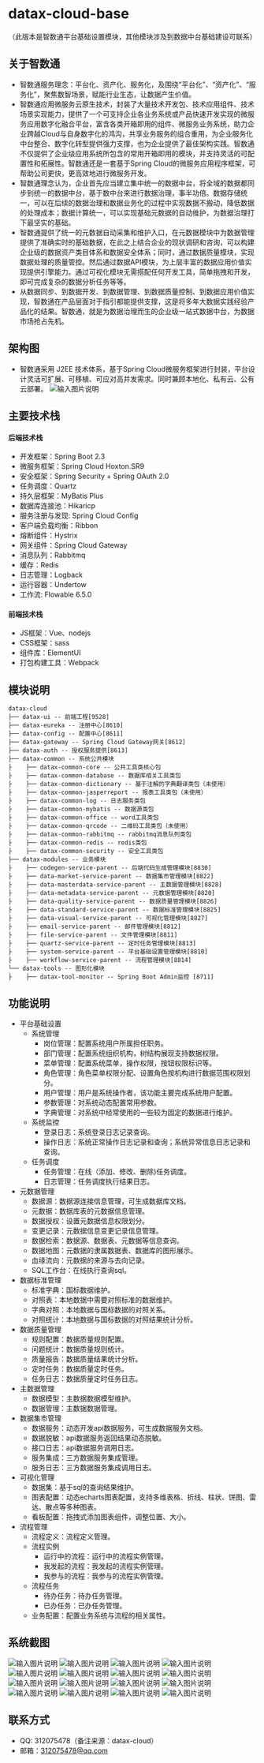 # datax-cloud-base
（此版本是智数通平台基础设置模块，其他模块涉及到数据中台基础建设可联系）
## 关于智数通
- 智数通服务理念：平台化、资产化、服务化，及围绕“平台化”、“资产化”、“服务化”，聚焦数智场景，赋能行业生态，让数据产生价值。<br>
- 智数通应用微服务云原生技术，封装了大量技术开发包、技术应用组件、技术场景实现能力，提供了一个可支持企业各业务系统或产品快速开发实现的微服务应用数字化融合平台，富含各类开箱即用的组件、微服务业务系统，助力企业跨越Cloud与自身数字化的鸿沟，共享业务服务的组合重用，为企业服务化中台整合、数字化转型提供强力支撑，也为企业提供了最佳架构实践。智数通不仅提供了企业级应用系统所包含的常用开箱即用的模块，并支持灵活的可配置性和拓展性。智数通还是一套基于Spring Cloud的微服务应用程序框架，可帮助公司更快，更高效地进行微服务开发。<br>
- 智数通理念认为，企业首先应当建立集中统一的数据中台，将全域的数据都同步到统一的数据中台，基于数中台来进行数据治理，事半功倍。数据存储统一，可以在后续的数据治理和数据业务化的过程中实现数据不搬动，降低数据的处理成本；数据计算统一，可以实现基础元数据的自动维护，为数据治理打下最坚实的基础。<br>
- 智数通提供了统一的元数据自动采集和维护入口，在元数据模块中为数据管理提供了准确实时的基础数据，在此之上结合企业的现状调研和咨询，可以构建企业级的数据资产类目体系和数据安全体系；同时，通过数据质量模块，实现数据处理的质量管控。然后通过数据API模块，为上层丰富的数据应用价值实现提供引擎能力。通过可视化模块无需搭配任何开发工具，简单拖拽和开发，即可完成复杂的数据分析任务等等。<br>
- 从数据同步、到数据开发、到数据管理、到数据质量控制、到数据应用价值实现，智数通在产品层面对于指引都能提供支撑，这是将多年大数据实践经验产品化的结果。智数通，就是为数据治理而生的企业级一站式数据中台，为数据市场抢占先机。
## 架构图
- 智数通采用 J2EE 技术体系，基于Spring Cloud微服务框架进行封装，平台设计灵活可扩展、可移植、可应对高并发需求。同时兼顾本地化、私有云、公有云部署。
![输入图片说明](https://images.gitee.com/uploads/images/2020/1203/165417_f69306f2_772907.png "Group%2078.png")
## 主要技术栈
#### 后端技术栈
- 开发框架：Spring Boot 2.3
- 微服务框架：Spring Cloud Hoxton.SR9
- 安全框架：Spring Security + Spring OAuth 2.0
- 任务调度：Quartz 
- 持久层框架：MyBatis Plus
- 数据库连接池：Hikaricp
- 服务注册与发现: Spring Cloud Config
- 客户端负载均衡：Ribbon
- 熔断组件：Hystrix
- 网关组件：Spring Cloud Gateway
- 消息队列：Rabbitmq
- 缓存：Redis
- 日志管理：Logback
- 运行容器：Undertow
- 工作流: Flowable 6.5.0
#### 前端技术栈
- JS框架：Vue、nodejs
- CSS框架：sass
- 组件库：ElementUI
- 打包构建工具：Webpack
## 模块说明
```
datax-cloud
├── datax-ui -- 前端工程[9528]
├── datax-eureka -- 注册中心[8610]
├── datax-config -- 配置中心[8611]
├── datax-gateway -- Spring Cloud Gateway网关[8612]
├── datax-auth -- 授权服务提供[8613]
├── datax-common -- 系统公共模块
├    ├── datax-common-core -- 公共工具类核心包
├    ├── datax-common-database -- 数据库相关工具类包
├    ├── datax-common-dictionary -- 基于注解的字典翻译类包（未使用）
├    ├── datax-common-jasperreport -- 报表工具类包（未使用）
├    ├── datax-common-log -- 日志服务类包
├    ├── datax-common-mybatis -- 数据源类包
├    ├── datax-common-office -- word工具类包
├    ├── datax-common-qrcode -- 二维码工具类包（未使用）
├    ├── datax-common-rabbitmq -- rabbitmq消息队列类包
├    ├── datax-common-redis -- redis类包
├    ├── datax-common-security -- 安全工具类包
├── datax-modules -- 业务模块
├    ├── codegen-service-parent -- 后端代码生成管理模块[8830]
├    ├── data-market-service-parent -- 数据集市管理模块[8822]
├    ├── data-masterdata-service-parent -- 主数据管理模块[8828]
├    ├── data-metadata-service-parent -- 元数据管理模块[8820]
├    ├── data-quality-service-parent -- 数据质量管理模块[8826]
├    ├── data-standard-service-parent -- 数据标准管理模块[8825]
├    ├── data-visual-service-parent -- 可视化管理模块[8827]
├    ├── email-service-parent -- 邮件管理模块[8812]
├    ├── file-service-parent -- 文件管理模块[8811]
├    ├── quartz-service-parent -- 定时任务管理模块[8813]
├    ├── system-service-parent -- 平台基础设置管理模块[8810]
├    ├── workflow-service-parent -- 流程管理模块[8814]
└── datax-tools -- 图形化模块
├    ├── datax-tool-monitor -- Spring Boot Admin监控 [8711]
```
## 功能说明
- 平台基础设置
   - 系统管理
        - 岗位管理：配置系统用户所属担任职务。
        - 部门管理：配置系统组织机构，树结构展现支持数据权限。
        - 菜单管理：配置系统菜单，操作权限，按钮权限标识等。
        - 角色管理：角色菜单权限分配、设置角色按机构进行数据范围权限划分。
        - 用户管理：用户是系统操作者，该功能主要完成系统用户配置。
        - 参数管理：对系统动态配置常用参数。
        - 字典管理：对系统中经常使用的一些较为固定的数据进行维护。
    - 系统监控
        - 登录日志：系统登录日志记录查询。
        - 操作日志：系统正常操作日志记录和查询；系统异常信息日志记录和查询。
    - 任务调度
        - 任务管理：在线（添加、修改、删除)任务调度。
        - 日志管理：任务调度执行结果日志。
- 元数据管理
    - 数据源：数据源连接信息管理，可生成数据库文档。
    - 元数据：数据库表的元数据信息管理。
    - 数据授权：设置元数据信息权限划分。
    - 变更记录：元数据信息变更记录信息管理。
    - 数据检索：数据源、数据表、元数据等信息查询。
    - 数据地图：元数据的隶属数据表、数据库的图形展示。
    - 血缘流向：元数据的来源与去向记录。
    - SQL工作台：在线执行查询sql。
- 数据标准管理
    - 标准字典：国标数据维护。
    - 对照表：本地数据中需要对照标准的数据维护。
    - 字典对照：本地数据与国标数据的对照关系。
    - 对照统计：本地数据与国标数据的对照结果统计分析。
- 数据质量管理
    - 规则配置：数据质量规则配置。
    - 问题统计：数据质量规则统计。
    - 质量报告：数据质量结果统计分析。
    - 定时任务：数据质量定时任务。
    - 任务日志：数据质量定时任务日志。
- 主数据管理
    - 数据模型：主数据数据模型维护。
    - 数据管理：主数据数据管理。
- 数据集市管理
    - 数据服务：动态开发api数据服务，可生成数据服务文档。
    - 数据脱敏：api数据服务返回结果动态脱敏。
    - 接口日志：api数据服务调用日志。
    - 服务集成：三方数据服务集成管理。
    - 服务日志：三方数据服务集成调用日志。
- 可视化管理
    - 数据集：基于sql的查询结果维护。
    - 图表配置：动态echarts图表配置，支持多维表格、折线、柱状、饼图、雷达、散点等多种图表。
    - 看板配置：拖拽式添加图表组件，调整位置、大小。
- 流程管理
    - 流程定义：流程定义管理。
    - 流程实例
        - 运行中的流程：运行中的流程实例管理。
        - 我发起的流程：我发起的流程实例管理。
        - 我参与的流程：我参与的流程实例管理。
    - 流程任务
        - 待办任务：待办任务管理。
        - 已办任务：已办任务管理。
    - 业务配置：配置业务系统与流程的相关属性。
## 系统截图
![输入图片说明](https://images.gitee.com/uploads/images/2020/1203/170637_303df10c_772907.png "image.png")
![输入图片说明](https://images.gitee.com/uploads/images/2020/1203/170659_dc49bb20_772907.png "image (1).png")
![输入图片说明](https://images.gitee.com/uploads/images/2020/1203/170857_1a913ab5_772907.png "image (2).png")
![输入图片说明](https://images.gitee.com/uploads/images/2020/1203/170908_a932cfe0_772907.png "image (3).png")
![输入图片说明](https://images.gitee.com/uploads/images/2020/1203/170931_37f2352e_772907.png "image (4).png")
![输入图片说明](https://images.gitee.com/uploads/images/2020/1203/170919_1669630b_772907.png "image (5).png")
![输入图片说明](https://images.gitee.com/uploads/images/2020/1203/170939_43774735_772907.png "image (6).png")
![输入图片说明](https://images.gitee.com/uploads/images/2020/1203/170949_44790dec_772907.png "image (7).png")
![输入图片说明](https://images.gitee.com/uploads/images/2020/1203/170959_fac6ee46_772907.png "image (8).png")
![输入图片说明](https://images.gitee.com/uploads/images/2020/1203/171008_895f18a2_772907.png "image (9).png")
![输入图片说明](https://images.gitee.com/uploads/images/2020/1203/171021_ec4deafb_772907.png "image (10).png")
![输入图片说明](https://images.gitee.com/uploads/images/2020/1203/171033_26e1a3cb_772907.png "image (11).png")
![输入图片说明](https://images.gitee.com/uploads/images/2020/1203/171044_bc69d0a2_772907.png "image (12).png")
![输入图片说明](https://images.gitee.com/uploads/images/2020/1203/171056_1f7528b0_772907.png "image (13).png")
![输入图片说明](https://images.gitee.com/uploads/images/2020/1203/171105_2ffc9153_772907.png "image (14).png")
![输入图片说明](https://images.gitee.com/uploads/images/2020/1203/171124_252d3669_772907.png "image (15).png")
## 联系方式
- QQ: 312075478（备注来源：datax-cloud）
- 邮箱：312075478@qq.com
